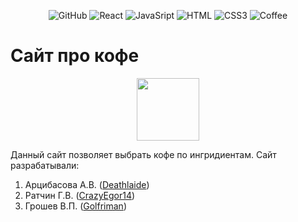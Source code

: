 <div id="logo" align="center">
  
  ![GitHub](https://img.shields.io/badge/GitHub_Pages-black?logo=GitHubPages&logoColor=white)
  ![React](https://img.shields.io/badge/React-blue?logo=React&logoColor=white)
  ![JavaSript](https://img.shields.io/badge/JavaScript-yellow?logo=JavaScript&logoColor=Black)
  ![HTML](https://img.shields.io/badge/HTML-white?logo=HTML5&logoColor=Black)
  ![CSS3](https://img.shields.io/badge/CSS-blue?logo=CSS3&logoColor=Black)
  ![Coffee](https://img.shields.io/badge/Cofee-grey?logo=buy-me-a-coffee&logoColor=Black)
</div>

# Сайт про кофе
<div id="header" align="center">
  <img src="https://media.giphy.com/media/3osxYriVAzYEW5Le92/giphy.gif" width="100"/>
</div>

Данный сайт позволяет выбрать кофе по ингридиентам.
Сайт разрабатывали:
1. Арцибасова А.В. ([Deathlaide](https://github.com/Deathlaide))
2. Ратчин Г.В. ([CrazyEgor14](https://github.com/CrazyEgor14))
3. Грошев В.П. ([Golfriman](https://github.com/Golfriman))
